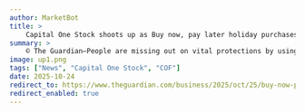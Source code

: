 ```yaml
---
author: MarketBot
title: >
    Capital One Stock shoots up as Buy now, pay later holiday purchases leaving travellers exposed to losses
summary: >
    © The Guardian—People are missing out on vital protections by using buy now, pay later instead of credit cards to pay for holidays, experts warn.
image: up1.png
tags: ["News", "Capital One Stock", "COF"]
date: 2025-10-24
redirect_to: https://www.theguardian.com/business/2025/oct/25/buy-now-pay-later-holiday-purchase-traveller-risks
redirect_enabled: true
---
```

